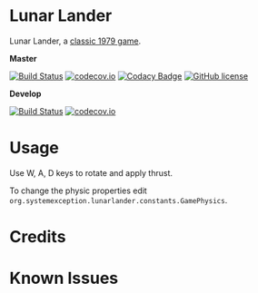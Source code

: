 # Lunar Lander
Lunar Lander, a [classic 1979 game](https://en.wikipedia.org/wiki/Lunar_Lander_%281979_video_game%29).

**Master**

[![Build Status](https://travis-ci.org/lcappuccio/lunar-lander.svg?branch=master)](https://travis-ci.org/lcappuccio/lunar-lander)
[![codecov.io](https://codecov.io/github/lcappuccio/lunar-lander/coverage.svg?branch=master)](https://codecov.io/github/lcappuccio/lunar-lander?branch=master)
[![Codacy Badge](https://api.codacy.com/project/badge/grade/62bb1aa717a744fd86c01887c79eadc5)](https://www.codacy.com/app/leo_4/lunar-lander)
[![GitHub license](https://img.shields.io/badge/license-GPLv3-blue.svg)](https://raw.githubusercontent.com/lcappuccio/lunar-lander/master/LICENSE)

**Develop**

[![Build Status](https://travis-ci.org/lcappuccio/lunar-lander.svg?branch=develop)](https://travis-ci.org/lcappuccio/lunar-lander)
[![codecov.io](https://codecov.io/github/lcappuccio/lunar-lander/coverage.svg?branch=develop)](https://codecov.io/github/lcappuccio/lunar-lander?branch=develop)

# Usage
Use W, A, D keys to rotate and apply thrust.

To change the physic properties edit `org.systemexception.lunarlander.constants.GamePhysics`.

# Credits

# Known Issues